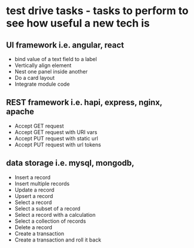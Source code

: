 # test drive tasks - tasks to perform to see how useful a new tech is

## UI framework i.e. angular, react
* bind value of a text field to a label
* Vertically align element
* Nest one panel inside another
* Do a card layout
* Integrate module code

## REST framework i.e. hapi, express, nginx, apache
* Accept GET request
* Accept GET request with URI vars
* Accept PUT request with static url
* Accept PUT request with url tokens

## data storage i.e. mysql, mongodb, 
* Insert a record
* Insert multiple records
* Update a record
* Upsert a record
* Select a record
* Select a subset of a record
* Select a record with a calculation
* Select a collection of records
* Delete a record
* Create a transaction
* Create a transaction and roll it back

